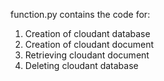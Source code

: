 function.py contains the code for:
1. Creation of cloudant database
2. Creation of cloudant document
3. Retrieving cloudant document
4. Deleting cloudant database
